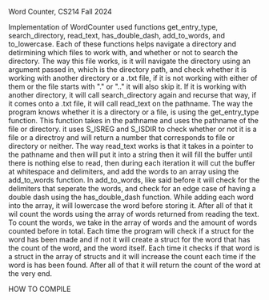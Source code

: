 Word Counter, CS214 Fall 2024

Implementation of WordCounter used functions get_entry_type, search_directory, read_text, has_double_dash, add_to_words, and to_lowercase. Each of these functions helps navigate a directory and detirmining which files to work with, and whether or not to search the directory. The way this file works, is it will navigate the directory using an argument passed in, which is the directory path, and check whether it is working with another directory or a .txt file, if it is not working with either of them or the file starts with "." or ".." it will also skip it. If it is working with another directory, it will call search_directory again and recurse that way, if it comes onto a .txt file, it will call read_text on the pathname. The way the program knows whether it is a directory or a file, is using the get_entry_type function. This function takes in the pathname and uses the pathname of the file or directory. it uses S_ISREG and S_ISDIR to check whether or not it is a file or a directroy and will return a number that corresponds to file or directory or neither. The way read_text works is that it takes in a pointer to the pathname and then will put it into a string then it will fill the buffer until there is nothing else to read, then during each iteration it will cut the buffer at whitespace and delimiters, and add the words to an array using the add_to_words function. In add_to_words, like said before it will check for the delimiters that seperate the words, and check for an edge case of having a double dash using the has_double_dash function. While adding each word into the array, it will lowercase the word before storing it. After all of that it wil count the words using the array of words returned from reading the text. To count the words, we take in the array of words and the amount of words counted before in total. Each time the program will check if a struct for the word has been made and if not it will create a struct for the word that has the count of the word, and the word itself. Each time it checks if that word is a struct in the array of structs and it will increase the count each time if the word is has been found. After all of that it will return the count of the word at the very end.

HOW TO COMPILE

